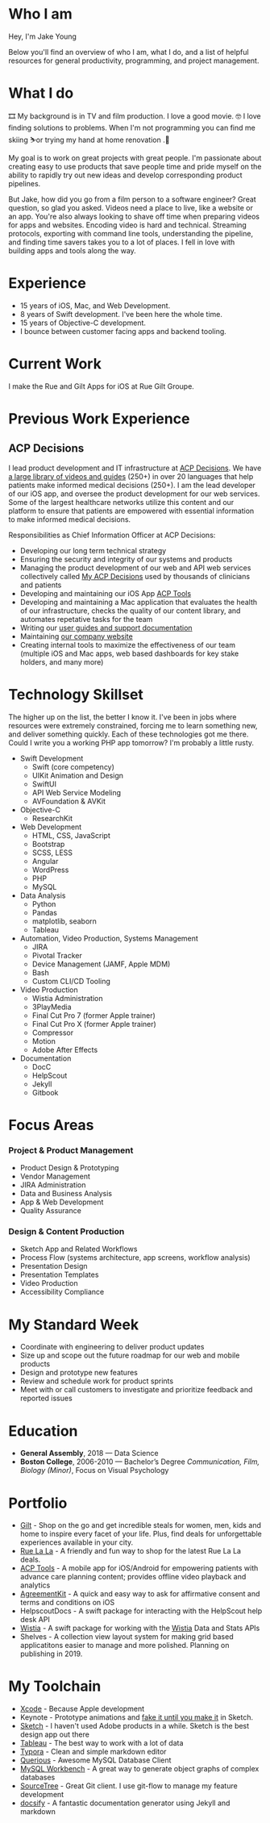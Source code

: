 # Who I am
Hey, I'm Jake Young

Below you'll find an overview of who I am, what I do, and a list of helpful resources for general productivity, programming, and project management. 

# What I do

🎞 My background is in TV and film production. I love a good movie. 🤓 I love finding solutions to problems. When I'm not programming you can find me skiing ⛷or trying my hand at home renovation .🔨 

My goal is to work on great projects with great people. I'm passionate about creating easy to use products that save people time and pride myself on the ability to rapidly try out new ideas and develop corresponding product pipelines.

But Jake, how did you go from a film person to a software engineer? Great question, so glad you asked. Videos need a place to live, like a website or an app. You're also always looking to shave off time when preparing videos for apps and websites. Encoding video is hard and technical. Streaming protocols, exporting with command line tools, understanding the pipeline, and finding time savers takes you to a lot of places. I fell in love with building apps and tools along the way.

# Experience

- 15 years of iOS, Mac, and Web Development.
- 8 years of Swift development. I've been here the whole time.
- 15 years of Objective-C development.
- I bounce between customer facing apps and backend tooling.

# Current Work

I make the Rue and Gilt Apps for iOS at Rue Gilt Groupe.

# Previous Work Experience

## ACP Decisions
I lead product development and IT infrastructure at [ACP Decisions](https://acpdecisions.org). We have [a large library of videos and guides](https://acpdecisions.org/library/) (250+) in over 20 languages that help patients make informed medical decisions (250+). I am the lead developer of our iOS app, and oversee the product development for our web services. Some of the largest healthcare networks utilize this content and our platform to ensure that patients are empowered with essential information to make informed medical decisions.

Responsibilities as Chief Information Officer at ACP Decisions: 

- Developing our long term technical strategy
- Ensuring the security and integrity of our systems and products
- Managing the product development of our web and API web services collectively called [My ACP Decisions](https://my.acpdecisions.org/#!/login) used by thousands of clinicians and patients
- Developing and maintaining our iOS App [ACP Tools](https://itunes.apple.com/us/app/acp-tools/id777516324?mt=8)
- Developing and maintaining a Mac application that evaluates the health of our infrastructure, checks the quality of our content library, and automates repetative tasks for the team
- Writing our [user guides and support documentation](https://docs.app.acpdecisions.org)
- Maintaining [our company website](https://acpdecisions.org)
- Creating internal tools to maximize the effectiveness of our team (multiple iOS and Mac apps, web based dashboards for key stake holders, and many more)

# Technology Skillset

The higher up on the list, the better I know it. I've been in jobs where resources were extremely constrained, forcing me to learn something new, and deliver something quickly. Each of these technologies got me there. Could I write you a working PHP app tomorrow? I'm probably a little rusty.

- Swift Development
  - Swift (core competency)
  - UIKit Animation and Design
  - SwiftUI
  - API Web Service Modeling
  - AVFoundation & AVKit
- Objective-C
  - ResearchKit
- Web Development
  - HTML, CSS, JavaScript
  - Bootstrap
  - SCSS, LESS
  - Angular
  - WordPress
  - PHP
  - MySQL
- Data Analysis
  - Python
  - Pandas
  - matplotlib, seaborn
  - Tableau
- Automation, Video Production, Systems Management
  - JIRA
  - Pivotal Tracker
  - Device Management (JAMF, Apple MDM)
  - Bash
  - Custom CLI/CD Tooling
- Video Production
  - Wistia Administration
  - 3PlayMedia 
  - Final Cut Pro 7 (former Apple trainer)
  - Final Cut Pro X (former Apple trainer)
  - Compressor
  - Motion
  - Adobe After Effects
- Documentation
  - DocC
  - HelpScout
  - Jekyll
  - Gitbook

# Focus Areas

### Project & Product Management

- Product Design & Prototyping
- Vendor Management
- JIRA Administration
- Data and Business Analysis
- App & Web Development
- Quality Assurance

### Design & Content Production

- Sketch App and Related Workflows
- Process Flow (systems architecture, app screens, workflow analysis)
- Presentation Design
- Presentation Templates
- Video Production
- Accessibility Compliance
  
# My Standard Week

- Coordinate with engineering to deliver product updates
- Size up and scope out the future roadmap for our web and mobile products
- Design and prototype new features
- Review and schedule work for product sprints
- Meet with or call customers to investigate and prioritize feedback and reported issues

# Education

- **General Assembly**, 2018 — Data Science
- **Boston College**, 2006-2010 — Bachelor’s Degree *Communication, Film, Biology (Minor)*, Focus on Visual Psychology

# Portfolio 

- [Gilt](https://apps.apple.com/us/app/gilt-shop-designer-sales/id331804452) - Shop on the go and get incredible steals for women, men, kids and home to inspire every facet of your life. Plus, find deals for unforgettable experiences available in your city.
- [Rue La La](https://apps.apple.com/us/app/rue-la-la-shop-top-fashion/id373179553) - A friendly and fun way to shop for the latest Rue La La deals.
- [ACP Tools](https://itunes.apple.com/us/app/acp-tools/id777516324?mt=8) - A mobile app for iOS/Android for empowering patients with advance care planning content; provides offline video playback and analytics
- [AgreementKit](https://github.com/need2edit/AgreementKit) - A quick and easy way to ask for affirmative consent and terms and conditions on iOS
- HelpscoutDocs - A swift package for interacting with the HelpScout help desk API
- [Wistia](https://github.com/need2edit/wistia) - A swift package for working with the [Wistia](https://wistia.com) Data and Stats APIs
- Shelves - A collection view layout system for making grid based applicatitons easier to manage and more polished. Planning on publishing in 2019. 

# My Toolchain

- [Xcode](https://developer.apple.com/xcode/) - Because Apple development
- Keynote - Prototype animations and [fake it until you make it](https://developer.apple.com/videos/play/wwdc2014/223) in Sketch.
- [Sketch](https://www.sketchapp.com) - I haven't used Adobe products in a while. Sketch is the best design app out there
- [Tableau](https://www.tableau.com) - The best way to work with a lot of data
- [Typora](https://typora.io) - Clean and simple markdown editor
- [Querious](https://www.araelium.com/querious) - Awesome MySQL Database Client
- [MySQL Workbench](https://www.mysql.com/products/workbench/) - A great way to generate object graphs of complex databases
- [SourceTree](https://www.sourcetreeapp.com) - Great Git client. I use git-flow to manage my feature development
- [docsify](https://docsify.js.org) - A fantastic documentation generator using Jekyll and markdown
